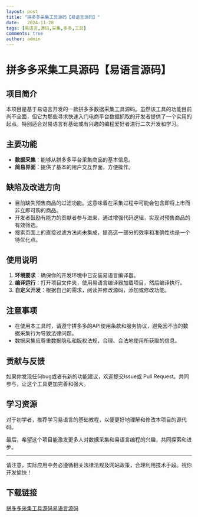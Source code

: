 ```yaml
---
layout: post
title: "拼多多采集工具源码【易语言源码】"
date:   2024-11-28
tags: [易语言,源码,采集,多多,工具]
comments: true
author: admin
---
```

# 拼多多采集工具源码【易语言源码】

## 项目简介

本项目是基于易语言开发的一款拼多多数据采集工具源码。虽然该工具的功能目前尚不全面，但它为那些寻求快速入门电商平台数据抓取的开发者提供了一个实用的起点。特别适合对易语言有基础或有兴趣的编程爱好者进行二次开发和学习。

## 主要功能

- **数据采集**：能够从拼多多平台采集商品的基本信息。
- **简易界面**：提供了基本的用户交互界面，方便操作。
  
## 缺陷及改进方向

- 目前缺失预售商品的过滤功能。这意味着在采集过程中可能会包含即将上市而非立即可购的商品。
- 开发者鼓励有能力的贡献者参与进来，通过增强代码逻辑，实现对预售商品的有效筛选。
- 搜索页面上的直接过滤方法尚未集成，提高这一部分的效率和准确性也是一个待优化点。

## 使用说明

1. **环境要求**：确保你的开发环境中已安装易语言编译器。
2. **编译运行**：打开项目文件夹，使用易语言编译器加载项目，然后编译执行。
3. **自定义开发**：根据自己的需求，阅读并修改源码，添加或修改功能。

## 注意事项

- 在使用本工具时，请遵守拼多多的API使用条款和服务协议，避免因不当的数据采集行为导致法律问题。
- 数据采集应尊重数据隐私和版权法规，合理、合法地使用所获取的信息。

## 贡献与反馈

如果你发现任何bug或者有新的功能建议，欢迎提交Issue或 Pull Request。共同参与，让这个工具更加完善和强大。

## 学习资源

对于初学者，推荐学习易语言的基础教程，以便更好地理解和修改本项目的源代码。

最后，希望这个项目能激发更多人对数据采集和易语言编程的兴趣，共同探索和进步。

---

请注意，实际应用中务必遵循相关法律法规及网站政策，合理利用技术手段。祝你开发愉快！

## 下载链接

[拼多多采集工具源码易语言源码](https://pan.quark.cn/s/b7a72ceb62e1)